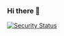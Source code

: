 ### Hi there 👋

<!--
**liuxianloveqiqi/liuxianloveqiqi** is a ✨ _special_ ✨ repository because its `README.md` (this file) appears on your GitHub profile.

Here are some ideas to get you started:

- 🔭 I’m currently working on ...
- 🌱 I’m currently learning ...
- 👯 I’m looking to collaborate on ...
- 🤔 I’m looking for help with ...
- 💬 Ask me about ...
- 📫 How to reach me: ...
- 😄 Pronouns: ...
- ⚡ Fun fact: ...
-->
[![Security Status](https://www.murphysec.com/platform3/v3/badge/1619680540655910912.svg?t=1)](https://www.murphysec.com/accept?code=6f1d1bc7f4af00ab02ce5c4b4247fedf&type=1&from=2&t=2)
